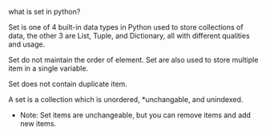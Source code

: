 
what is set in python?
  
  Set is one of 4 built-in data types in Python used to store 
  collections of data, the other 3 are List, Tuple, and Dictionary, 
  all with different qualities and usage.

   Set do not maintain the order of element. 
   Set are also used to store multiple item in a single variable.

   Set does not contain duplicate item.

   A set is a collection which is unordered, *unchangable, and unindexed.

   * Note: Set items are unchangeable, but you can remove items and add new items.